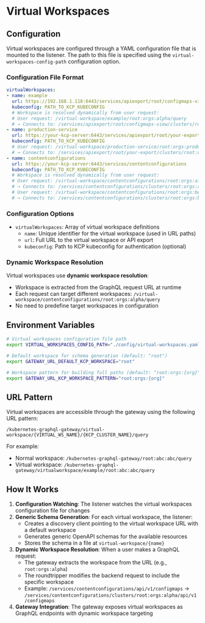 # Virtual Workspaces

## Configuration

Virtual workspaces are configured through a YAML configuration file that is mounted to the listener. The path to this file is specified using the `virtual-workspaces-config-path` configuration option.

### Configuration File Format

```yaml
virtualWorkspaces:
- name: example
  url: https://192.168.1.118:6443/services/apiexport/root/configmaps-view
  kubeconfig: PATH_TO_KCP_KUBECONFIG
  # Workspace is resolved dynamically from user request:
  # User request: /virtual-workspace/example/root:orgs:alpha/query
  # → Connects to: /services/apiexport/root/configmaps-view/clusters/root:orgs:alpha/api/v1/configmaps
- name: production-service
  url: https://your-kcp-server:6443/services/apiexport/root/your-export
  kubeconfig: PATH_TO_KCP_KUBECONFIG
  # User request: /virtual-workspace/production-service/root:orgs:production/query
  # → Connects to: /services/apiexport/root/your-export/clusters/root:orgs:production/api/v1/resources
- name: contentconfigurations
  url: https://your-kcp-server:6443/services/contentconfigurations
  kubeconfig: PATH_TO_KCP_KUBECONFIG
  # Workspace is resolved dynamically from user request:
  # User request: /virtual-workspace/contentconfigurations/root:orgs:alpha/query
  # → Connects to: /services/contentconfigurations/clusters/root:orgs:alpha/api/v1/configmaps
  # User request: /virtual-workspace/contentconfigurations/root:orgs:beta/query  
  # → Connects to: /services/contentconfigurations/clusters/root:orgs:beta/api/v1/configmaps
```

### Configuration Options

- `virtualWorkspaces`: Array of virtual workspace definitions
  - `name`: Unique identifier for the virtual workspace (used in URL paths)
  - `url`: Full URL to the virtual workspace or API export
  - `kubeconfig`: Path to KCP kubeconfig for authentication (optional)

### Dynamic Workspace Resolution

Virtual workspaces use **dynamic workspace resolution**:
- Workspace is extracted from the GraphQL request URL at runtime
- Each request can target different workspaces: `/virtual-workspace/contentconfigurations/root:orgs:alpha/query`
- No need to predefine target workspaces in configuration

## Environment Variables

```bash
# Virtual workspaces configuration file path
export VIRTUAL_WORKSPACES_CONFIG_PATH="./config/virtual-workspaces.yaml"

# Default workspace for schema generation (default: "root")  
export GATEWAY_URL_DEFAULT_KCP_WORKSPACE="root"

# Workspace pattern for building full paths (default: "root:orgs:{org}")
export GATEWAY_URL_KCP_WORKSPACE_PATTERN="root:orgs:{org}"
```

## URL Pattern

Virtual workspaces are accessible through the gateway using the following URL pattern:

```
/kubernetes-graphql-gateway/virtual-workspace/{VIRTUAL_WS_NAME}/{KCP_CLUSTER_NAME}/query
```

For example:
- Normal workspace: `/kubernetes-graphql-gateway/root:abc:abc/query`
- Virtual workspace: `/kubernetes-graphql-gateway/virtualworkspace/example/root:abc:abc/query`

## How It Works

1. **Configuration Watching**: The listener watches the virtual workspaces configuration file for changes
2. **Generic Schema Generation**: For each virtual workspace, the listener:
   - Creates a discovery client pointing to the virtual workspace URL with a default workspace
   - Generates generic OpenAPI schemas for the available resources
   - Stores the schema in a file at `virtual-workspace/{name}`
3. **Dynamic Workspace Resolution**: When a user makes a GraphQL request:
   - The gateway extracts the workspace from the URL (e.g., `root:orgs:alpha`)
   - The roundtripper modifies the backend request to include the specific workspace
   - Example: `/services/contentconfigurations/api/v1/configmaps` → `/services/contentconfigurations/clusters/root:orgs:alpha/api/v1/configmaps`
4. **Gateway Integration**: The gateway exposes virtual workspaces as GraphQL endpoints with dynamic workspace targeting
